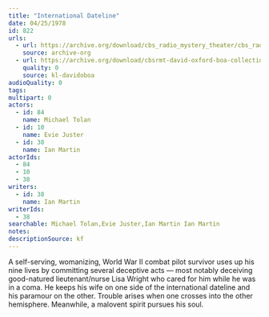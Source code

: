 ```yaml
---
title: "International Dateline"
date: 04/25/1978
id: 822
urls: 
  - url: https://archive.org/download/cbs_radio_mystery_theater/cbs_radio_mystery_theater-0801-0850.zip/cbs_radio_mystery_theater-0801-0850%2Fcbsrmt_0822_the_international_dateline.mp3
    source: archive-org
  - url: https://archive.org/download/cbsrmt-david-oxford-boa-collection/CBSRMT-780425-0822-International-Dateline-(128-48)_WBBM-JE-{BoA}.mp3
    quality: 0
    source: kl-davidoboa
audioQuality: 0
tags: 
multipart: 0
actors:  
  - id: 84
    name: Michael Tolan  
  - id: 10
    name: Evie Juster  
  - id: 38
    name: Ian Martin
actorIds:  
  - 84  
  - 10  
  - 38
writers:  
  - id: 38
    name: Ian Martin
writerIds:  
  - 38
searchable: Michael Tolan,Evie Juster,Ian Martin Ian Martin
notes: 
descriptionSource: kf
---
```

A self-serving, womanizing, World War II combat pilot survivor uses up his nine lives by committing several deceptive acts — most notably deceiving good-natured lieutenant/nurse Lisa Wright who cared for him while he was in a coma. He keeps his wife on one side of the international dateline and his paramour on the other. Trouble arises when one crosses into the other hemisphere. Meanwhile, a malovent spirit pursues his soul.